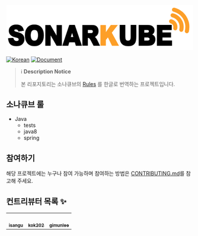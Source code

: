 <a href="https://inf.run/BMEv">
  <img max-width="700px" src="document/images/sonarkube.png" />
</a>


[![Korean](https://img.shields.io/badge/Language-Korean-blue.svg)](README.md)
[![Document](https://img.shields.io/badge/Contributions-Welcome-brightgreen.svg?style=flat)]()
<!-- ALL-CONTRIBUTORS-BADGE:END -->

> ℹ️ **Description Notice**
>
> 본 리포지토리는 소나큐브의 [Rules](https://docs.sonarqube.org/latest/user-guide/rules/overview/) 를 한글로 번역하는 프로젝트입니다.
> 

## 소나큐브 룰
- Java
  - tests
  - java8
  - spring

## 참여하기
해당 프로젝트에는 누구나 참여 가능하며 참여하는 방법은 [CONTRIBUTING.md](./CONTRIBUTING.md)를 참고해 주세요.

## 컨트리뷰터 목록 ✨
<!-- ALL-CONTRIBUTORS-LIST:START - Do not remove or modify this section -->
<!-- prettier-ignore-start -->
<!-- markdownlint-disable -->
<table>
  <tr>
    <td align="center"><a href="https://github.com/isangu"><img src="https://avatars3.githubusercontent.com/u/24788424?v=4" width="100px;" alt=""/><br /><sub><b>isangu</b></sub></a><br/></td>
    <td align="center"><a href="https://kok202.tistory.com"><img src="https://avatars3.githubusercontent.com/u/39543643?v=4" width="100px;" alt=""/><br /><sub><b>kok202</b></sub></a><br/></td>
    <td align="center"><a href="https://github.com/gimunlee"><img src="https://avatars0.githubusercontent.com/u/46181475?v=4" width="100px;" alt=""/><br /><sub><b>gimunlee</b></sub></a><br/></td>
  </tr>
</table>

<!-- markdownlint-enable -->
<!-- prettier-ignore-end -->
<!-- ALL-CONTRIBUTORS-LIST:END -->
